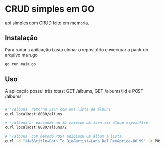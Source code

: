 # CRUD simples em GO

api simples com CRUD feito em memoria.

## Instalação

Para rodar a aplicação basta clonar o repositório e executar a partir do arquivo main.go

```bash
go run main.go
```

## Uso
A aplicação possui três rotas: GET /albums, GET /albums/:id e POST /albums

```bash

# '/albuns' retorna Json com uma lista de álbuns
curl localhost:8080/albuns

# '/albuns/2' passando um ID retorna um Json com álbum especifico 
curl localhost:8080/albuns/2

# '/albuns' com método POST adiciona um álbum a lista
curl -d "id=5&title=Born To Die&artist=Lana Del Rey&price=80.99" -X POST http://localhost:8080/albums
